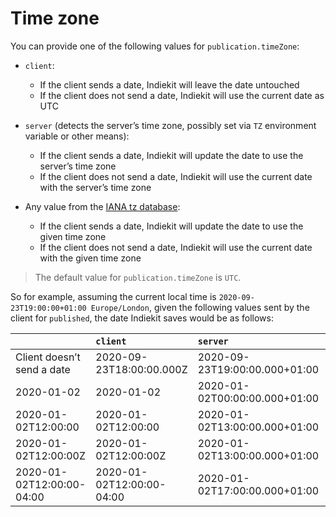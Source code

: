 # Time zone

You can provide one of the following values for `publication.timeZone`:

- `client`:

  - If the client sends a date, Indiekit will leave the date untouched
  - If the client does not send a date, Indiekit will use the current date as UTC

- `server` (detects the server’s time zone, possibly set via `TZ` environment variable or other means):

  - If the client sends a date, Indiekit will update the date to use the server’s time zone
  - If the client does not send a date, Indiekit will use the current date with the server’s time zone

- Any value from the [IANA tz database][tz]:

  - If the client sends a date, Indiekit will update the date to use the given time zone
  - If the client does not send a date, Indiekit will use the current date with the given time zone

> The default value for `publication.timeZone` is `UTC`.

So for example, assuming the current local time is `2020-09-23T19:00:00+01:00 Europe/London`, given the following values sent by the client for `published`, the date Indiekit saves would be as follows:

|                            | `client`                  | `server`                      | `Asia/Taipei`                 | `UTC`                    |
| :------------------------- | :------------------------ | :---------------------------- | :---------------------------- | :----------------------- |
| Client doesn’t send a date | 2020-09-23T18:00:00.000Z  | 2020-09-23T19:00:00.000+01:00 | 2020-09-24T02:00:00.000+08:00 | 2020-09-23T18:00:00.000Z |
| 2020-01-02                 | 2020-01-02                | 2020-01-02T00:00:00.000+01:00 | 2020-01-02T00:00:00.000+08:00 | 2020-01-02T00:00:00.000Z |
| 2020-01-02T12:00:00        | 2020-01-02T12:00:00       | 2020-01-02T13:00:00.000+01:00 | 2020-01-02T20:00:00.000+08:00 | 2020-01-02T12:00:00.000Z |
| 2020-01-02T12:00:00Z       | 2020-01-02T12:00:00Z      | 2020-01-02T13:00:00.000+01:00 | 2020-01-02T20:00:00.000+08:00 | 2020-01-02T12:00:00.000Z |
| 2020-01-02T12:00:00-04:00  | 2020-01-02T12:00:00-04:00 | 2020-01-02T17:00:00.000+01:00 | 2020-01-03T00:00:00.000+08:00 | 2020-01-02T16:00:00.000Z |

[tz]: https://en.wikipedia.org/wiki/List_of_tz_database_time_zones
